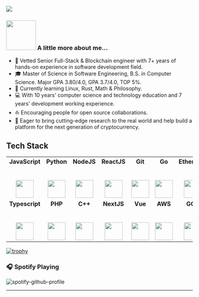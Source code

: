 ![](https://github.com/halfrost/halfrost/blob/master/icons/header_1.png)  

### <img src="https://little.kylerconway.com/images/golang-what.gif" width="80"> A little more about me...  
* 💪   Vetted Senior Full-Stack & Blockchain engineer with 7+ years of hands-on experience in software development field.
* 🎓   Master of Science in Software Engineering, B.S. in Computer Science. Major GPA 3.80/4.0, GPA 3.7/4.0, TOP 5%.
* 🌱   Currently learning Linux, Rust, Math & Philosophy.
* 💻   With 10 years' computer science and technology education and 7 years' development working experience.
* ⛵   Encouraging people for open source collaborations.
* 🌈   Eager to bring cutting-edge research to the real world and help build a platform for the next generation of cryptocurrency.

## Tech Stack

<table>
  <tbody>
    <tr valign="top">
       <td width="16%" align="center">
        <strong>JavaScript</strong><br><br><br>
        <img height="48px" src="https://media3.giphy.com/media/ln7z2eWriiQAllfVcn/200w.webp">
      </td>
      <td width="16%" align="center">
        <strong>Python</strong><br><br><br>
        <img height="48px" src="https://i.giphy.com/media/LMt9638dO8dftAjtco/200.webp">
      </td>
      <td width="16%" align="center">
        <strong>NodeJS</strong><br><br><br>
        <img height="48px" src="https://cdn.svgporn.com/logos/nodejs-icon.svg">
      </td>
      <td width="16%" align="center">
        <strong>ReactJS</strong><br><br><br>
        <img height="48px" src="https://i.giphy.com/media/eNAsjO55tPbgaor7ma/200w.webp">
      </td>
      <td width="16%" align="center">
        <strong>Git</strong><br><br><br>
        <img height="48px" src="https://cdn.svgporn.com/logos/git-icon.svg">
      </td>
      <td width="16%" align="center">
        <strong>Go</strong><br><br><br>
        <img height="48px" src="https://cdn.svgporn.com/logos/gopher.svg">
      </td>
      <td width="16%" align="center">
        <strong>Ethereum</strong><br><br><br>
        <img height="48px" src="https://cdn.svgporn.com/logos/ethereum-color.svg">
      </td>
      <td width="16%" align="center">
        <strong>Solidity</strong><br><br><br>
        <img height="48px" src="https://cdn.svgporn.com/logos/solidity.svg">
      </td>
      <td width="16%" align="center">
        <strong>Web3JS</strong><br><br><br>
        <img height="48px" src="https://cdn.svgporn.com/logos/web3js.svg">
      </td>
    </tr>
    <tr valign="top">
      <td width="16%" align="center">
        <strong>Typescript</strong><br><br><br>
        <img height="48px" src="https://cdn.svgporn.com/logos/typescript-icon.svg">
      </td>
      <td width="16%" align="center">
        <strong>PHP</strong><br><br><br>
        <img height="48px" src="https://cdn.svgporn.com/logos/php.svg">
      </td>
      <td width="16%" align="center">
        <strong>C++</strong><br><br><br>
        <img height="48px" src="https://cdn.svgporn.com/logos/c-plusplus.svg">
      </td>
      <td width="16%" align="center">
        <strong>NextJS</strong><br><br><br>
        <img height="48px" src="https://cdn.svgporn.com/logos/nextjs.svg">
      </td>
      <td width="15%" align="center">
        <strong>Vue</strong><br><br><br>
        <img height="48px" src="https://i.giphy.com/media/VgGthkhUvGgOit7Y9i/200.webp">
      </td>  
      <td width="16%" align="center">
        <strong>AWS</strong><br><br><br>
        <img height="48px" src="https://cdn.svgporn.com/logos/aws.svg">
      </td>
      <td width="16%" align="center">
        <strong>GCP</strong><br><br><br>
        <img height="48px" src="https://cdn.svgporn.com/logos/google-cloud.svg">
      </td>
      <td width="16%" align="center">
        <strong>EthersJS</strong><br><br><br>
        <img height="48px" src="https://cdn.svgporn.com/logos/ethers.svg">
      </td>
      <td width="16%" align="center">
        <strong>Rust</strong><br><br><br>
        <img height="48px" src="https://cdn.svgporn.com/logos/rust.svg">
      </td>
    </tr>
  </tbody>
</table>

[![trophy](https://github-profile-trophy.vercel.app/?username=satoterin&theme=onedark)](https://github.com/satoterin/satoterin)

### 🎧 Spotify Playing

![spotify-github-profile](/img/default.svg)

---
